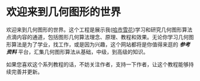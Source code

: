 # 欢迎来到几何图形的世界

欢迎来到几何图形的世界。这个工程是展示我([哈市雪花](https://mp.weixin.qq.com/s/KRMuyvCr70Nuw5ZW0HWasw))学习和研究几何图形算法点滴内容的通道，包括图形几何算法理念、原理、教程和效果。无论你学习几何图形算法是为了学业，找工作，或是因为兴趣，这个网站都将是你值得来逛的 ***参考资料*** 平台，汇集几何图形算法从基础，中级，到高级的知识。

如果您喜欢这个系列教程的话，不妨关注作者，支持一下作者，让这个教程能够持续完善并更新。
